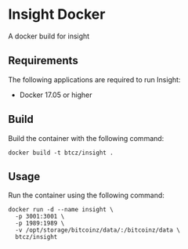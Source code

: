 # Insight Docker
A docker build for insight

## Requirements
The following applications are required to run Insight:
* Docker 17.05 or higher

## Build
Build the container with the following command:

```
docker build -t btcz/insight .
```

## Usage
Run the container using the following command:

```
docker run -d --name insight \
  -p 3001:3001 \
  -p 1989:1989 \
  -v /opt/storage/bitcoinz/data/:/bitcoinz/data \
  btcz/insight
```
